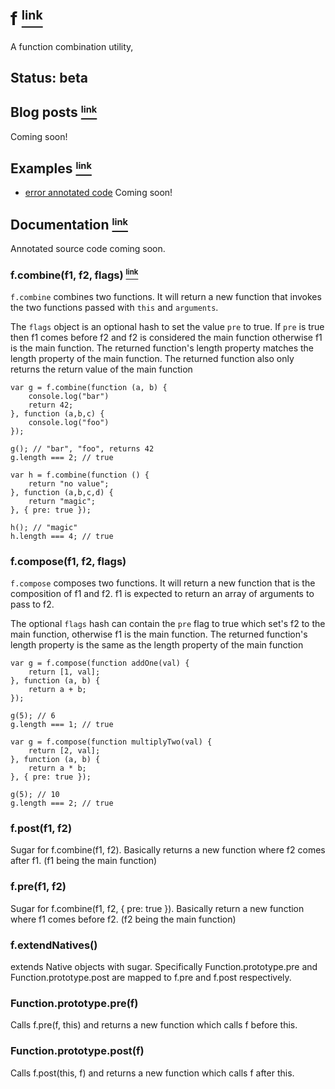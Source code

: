# f <a name="_f" href="#_f"><small><sup>link</sup></small></a>

A function combination utility,

## Status: beta

## Blog posts <a name="Blog_posts" href="#Blog_posts"><small><sup>link</sup></small></a>

Coming soon!

## Examples <a name="Examples" href="#Examples"><small><sup>link</sup></small></a>

 - [error annotated code][1] Coming soon!

## Documentation <a name="Documentation" href="#Documentation"><small><sup>link</sup></small></a>

Annotated source code coming soon.

### f.combine(f1, f2, flags) <a name="f.combine" href="#f.combine"><small><sup>link</sup></small></a>

`f.combine` combines two functions. It will return a new function that invokes the
two functions passed with `this` and `arguments`. 

The `flags` object is an optional hash to set the value `pre` to true. If `pre` is true then f1 comes before f2 and f2 is considered the main function otherwise f1 is the main function. The returned function's length property matches the length property of the main function. The returned function also only returns the return value of the main function

	var g = f.combine(function (a, b) {
		console.log("bar")
		return 42;
	}, function (a,b,c) {
		console.log("foo")
	});

	g(); // "bar", "foo", returns 42
	g.length === 2; // true

	var h = f.combine(function () {
		return "no value";
	}, function (a,b,c,d) {
		return "magic";
	}, { pre: true });

	h(); // "magic"
	h.length === 4; // true

### f.compose(f1, f2, flags)

`f.compose` composes two functions. It will return a new function that is the composition of f1 and f2. f1 is expected to return an array of arguments to pass 
to f2.

The optional `flags` hash can contain the `pre` flag to true which set's f2 to the main function, otherwise f1 is the main function. The returned function's length property is the same as the length property of the main function

	var g = f.compose(function addOne(val) {
		return [1, val];
	}, function (a, b) {
		return a + b;
	});

	g(5); // 6
	g.length === 1; // true

	var g = f.compose(function multiplyTwo(val) {
		return [2, val];
	}, function (a, b) {
		return a * b;
	}, { pre: true });

	g(5); // 10
	g.length === 2; // true

### f.post(f1, f2) 

Sugar for f.combine(f1, f2). Basically returns a new function where f2 comes after f1. (f1 being the main function)

### f.pre(f1, f2)

Sugar for f.combine(f1, f2, { pre: true }). Basically return a new function where f1 comes before f2. (f2 being the main function)

### f.extendNatives()

extends Native objects with sugar. Specifically Function.prototype.pre and Function.prototype.post are mapped to f.pre and f.post respectively. 

### Function.prototype.pre(f)

Calls f.pre(f, this) and returns a new function which calls f before this.

### Function.prototype.post(f)

Calls f.post(this, f) and returns a new function which calls f after this.

   [1]: github.com/raynos/error